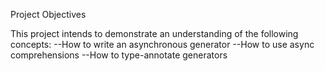 Project Objectives

This project intends to demonstrate an understanding of the following concepts:
--How to write an asynchronous generator
--How to use async comprehensions
--How to type-annotate generators
